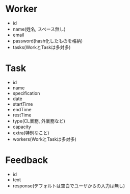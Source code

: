 # Worker
- id
- name(姓名, スペース無し)
- email
- password(hash化したものを格納)
- tasks(WorkとTaskは多対多)

# Task
- id 
- name
- specification
- date
- startTime
- endTime
- restTime
- type(CL業務, 外業務など)
- capacity
- extra(特別なこと)
- workers(WorkとTaskは多対多)

# Feedback
- id
- text
- response(デフォルトは空白でユーザからの入力は無し)